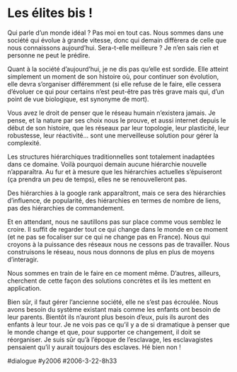 # Les élites bis !

Qui parle d’un monde idéal ? Pas moi en tout cas. Nous sommes dans une société qui évolue à grande vitesse, donc qui demain diffèrera de celle que nous connaissons aujourd’hui. Sera-t-elle meilleure ? Je n’en sais rien et personne ne peut le prédire.

Quant à la société d’aujourd’hui, je ne dis pas qu’elle est sordide. Elle atteint simplement un moment de son histoire où, pour continuer son évolution, elle devra s’organiser différemment (si elle refuse de le faire, elle cessera d’évoluer ce qui pour certains n’est peut-être pas très grave mais qui, d’un point de vue biologique, est synonyme de mort).

Vous avez le droit de penser que le réseau humain n’existera jamais. Je pense, et la nature par ses choix nous le prouve, et aussi internet depuis le début de son histoire, que les réseaux par leur topologie, leur plasticité, leur robustesse, leur réactivité... sont une merveilleuse solution pour gérer la complexité.

Les structures hiérarchiques traditionnelles sont totalement inadaptées dans ce domaine. Voilà pourquoi demain aucune hiérarchie nouvelle n’apparaîtra. Au fur et à mesure que les hiérarchies actuelles s’épuiseront (ça prendra un peu de temps), elles ne se renouvelleront pas.

Des hiérarchies à la google rank apparaîtront, mais ce sera des hiérarchies d’influence, de popularité, des hiérarchies en termes de nombre de liens, pas des hiérarchies de commandement.

Et en attendant, nous ne sautillons pas sur place comme vous semblez le croire. Il suffit de regarder tout ce qui change dans le monde en ce moment (et ne pas se focaliser sur ce qui ne change pas en France). Nous qui croyons à la puissance des réseaux nous ne cessons pas de travailler. Nous construisons le réseau, nous nous donnons de plus en plus de moyens d’interagir.

Nous sommes en train de le faire en ce moment même. D’autres, ailleurs, cherchent de cette façon des solutions concrètes et ils les mettent en application.

Bien sûr, il faut gérer l’ancienne société, elle ne s’est pas écroulée. Nous avons besoin du système existant mais comme les enfants ont besoin de leur parents. Bientôt ils n’auront plus besoin d’eux, puis ils auront des enfants à leur tour. Je ne vois pas ce qu’il y a de si dramatique à penser que le monde change et que, pour supporter ce changement, il doit se réorganiser. Je suis sûr qu’à l’époque de l’esclavage, les esclavagistes pensaient qu’il y aurait toujours des esclaves. Hé bien non !

#dialogue #y2006 #2006-3-22-8h33
